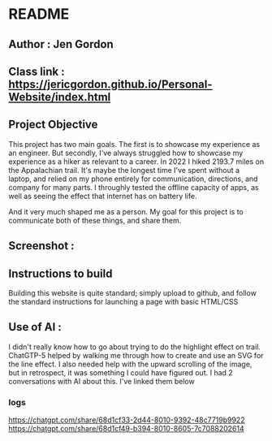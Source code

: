 # README
## Author : Jen Gordon
## Class link : https://jericgordon.github.io/Personal-Website/index.html
## Project Objective
This project has two main goals. The first is to showcase my experience as an engineer. But secondly, I've always struggled how to showcase my experience as a hiker as relevant to a career. In 2022 I hiked 2193.7 miles on the Appalachian trail. It's maybe the longest time I've spent without a laptop, and relied on my phone entirely for communication, directions, and company for many parts. I throughly tested the offline capacity of apps, as well as seeing the effect that internet has on battery life.
 
And it very much shaped me as a person. My goal for this project is to communicate both of these things, and share them.
## Screenshot :
## Instructions to build
Building this website is quite standard; simply upload to github, and follow the standard instructions for launching a page with basic HTML/CSS

## Use of AI :
I didn't really know how to go about trying to do the highlight effect on trail. ChatGTP-5 helped by walking me through how to create and use an SVG for the line effect. I also needed help with the upward scrolling of the image, but in retrospect, it was something I could have figured out. I had 2 conversations with AI about this. I've linked them below


### logs
https://chatgpt.com/share/68d1cf33-2d44-8010-9392-48c7719b9922
https://chatgpt.com/share/68d1cf49-b394-8010-8605-7c7088202614